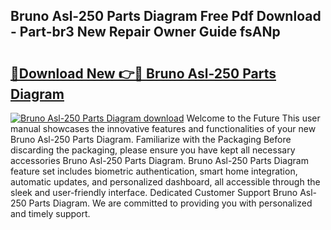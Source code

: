 ## Bruno Asl-250 Parts Diagram Free Pdf Download - Part-br3 New Repair Owner Guide fsANp

# <h2><a href="http://dfjknyr.blite.top/?on=Bruno+Asl-250+Parts+Diagram">🔗Download New 👉🔴 Bruno Asl-250 Parts Diagram</a></h2>

[![Bruno Asl-250 Parts Diagram download](https://i.imgur.com/lujVjoI.png)](http://dfjknyr.blite.top/?on=Bruno+Asl-250+Parts+Diagram)
Welcome to the Future This user manual showcases the innovative features and functionalities of your new Bruno Asl-250 Parts Diagram. Familiarize with the Packaging Before discarding the packaging, please ensure you have kept all necessary accessories Bruno Asl-250 Parts Diagram. Bruno Asl-250 Parts Diagram feature set includes biometric authentication, smart home integration, automatic updates, and personalized dashboard, all accessible through the sleek and user-friendly interface. Dedicated Customer Support Bruno Asl-250 Parts Diagram. We are committed to providing you with personalized and timely support.

